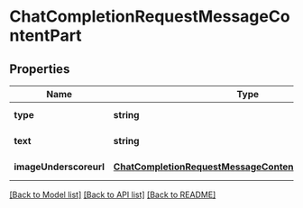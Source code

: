 # ChatCompletionRequestMessageContentPart

## Properties
Name | Type | Description | Notes
------------ | ------------- | ------------- | -------------
**type** | **string** |  | [default to null]
**text** | **string** |  | [default to null]
**imageUnderscoreurl** | [**ChatCompletionRequestMessageContentPartImageImageUrl**](ChatCompletionRequestMessageContentPartImageImageUrl.md) |  | [default to null]

[[Back to Model list]](../README.md#documentation-for-models) [[Back to API list]](../README.md#documentation-for-api-endpoints) [[Back to README]](../README.md)


